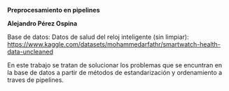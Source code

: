 **Preprocesamiento en pipelines**

**Alejandro Pérez Ospina**

Base de datos: Datos de salud del reloj inteligente (sin limpiar): https://www.kaggle.com/datasets/mohammedarfathr/smartwatch-health-data-uncleaned

En este trabajo se tratan de solucionar los problemas que se encuntran en la base de datos a partir de métodos de estandarización y ordenamiento a traves de pipelines.